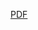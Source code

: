 <a href="https://drive.google.com/file/d/1q8XB0KWkvap7jpQCwHaK749se8GQiKLj/view" target="_blank">PDF</a>
